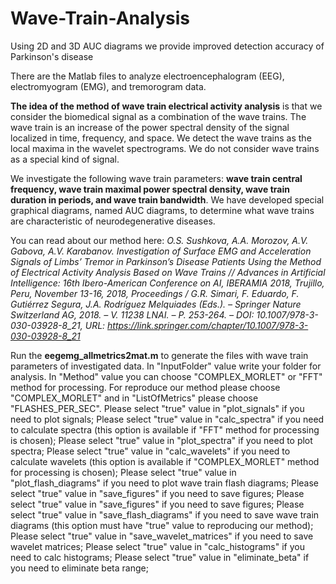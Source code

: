 # Wave-Train-Analysis
Using 2D and 3D AUC diagrams we provide improved detection accuracy of Parkinson's disease

There are the Matlab files to analyze electroencephalogram (EEG), electromyogram (EMG), and tremorogram data.

<b>The idea of the method of wave train electrical activity analysis</b> is that we consider the biomedical signal as a combination of the wave trains. The wave train is an increase of the power spectral density of the signal localized in time, frequency, and space. We detect the wave trains as the local maxima in the wavelet spectrograms. We do not consider wave trains as a special kind of signal. 

We investigate the following wave train parameters: <b>wave train central frequency, wave train maximal power spectral density, wave train duration in periods, and wave train bandwidth</b>. We have developed special graphical diagrams, named AUC diagrams, to determine what wave trains are characteristic of neurodegenerative diseases. 

You can read about our method here: <i>O.S. Sushkova, A.A. Morozov, A.V. Gabova, A.V. Karabanov. Investigation of Surface EMG and Acceleration Signals of Limbs’ Tremor in Parkinson’s Disease Patients Using the Method of Electrical Activity Analysis Based on Wave Trains // Advances in Artificial Intelligence: 16th Ibero-American Conference on AI, IBERAMIA 2018, Trujillo, Peru, November 13-16, 2018, Proceedings / G.R. Simari, F. Eduardo, F. Gutiérrez Segura, J.A. Rodríguez Melquiades (Eds.). – Springer Nature Switzerland AG, 2018. – V. 11238 LNAI. – P. 253-264. – DOI: 10.1007/978-3-030-03928-8_21, URL: https://link.springer.com/chapter/10.1007/978-3-030-03928-8_21</i> 

Run the <b>eegemg_allmetrics2mat.m</b> to generate the files with wave train parameters of investigated data.
In "InputFolder" value write your folder for analysis.
In "Method" value you can choose "COMPLEX_MORLET" or "FFT" method for processing. For reproduce our method please choose "COMPLEX_MORLET" and in "ListOfMetrics" please choose "FLASHES_PER_SEC". 
Please select "true" value in "plot_signals" if you need to plot signals;
Please select "true" value in "calc_spectra" if you need to calculate spectra (this option is available if "FFT" method for processing is chosen);
Please select "true" value in "plot_spectra" if you need to plot spectra;
Please select "true" value in "calc_wavelets" if you need to calculate wavelets (this option is available if "COMPLEX_MORLET" method for processing is chosen);
Please select "true" value in "plot_flash_diagrams" if you need to plot wave train flash diagrams;
Please select "true" value in "save_figures" if you need to save figures;
Please select "true" value in "save_figures" if you need to save figures;
Please select "true" value in "save_flash_diagrams" if you need to save wave train diagrams (this option must have "true" value to reproducing our method);
Please select "true" value in "save_wavelet_matrices" if you need to save wavelet matrices;
Please select "true" value in "calc_histograms" if you need to calc histograms;
Please select "true" value in "eliminate_beta" if you need to eliminate beta range;
